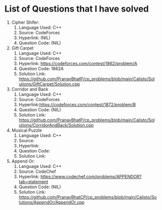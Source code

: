 # List of Questions that I have solved

1. Cipher Shifer:
   1. Language Used: C++
   2. Source: CodeForces
   3. Hyperlink: (NIL)
   4. Question Code: (NIL)
2. Gift Carpet
   1. Language Used: C++
   2. Source: CodeForces
   3. Hyperlink: https://codeforces.com/contest/1862/problem/A
   4. Question Code: 1862A
   5. Solution Link: https://github.com/PranavBhatP/cp_problems/blob/main/Calisto/Solutions/GiftCarpet/Solution.cpp
3. Corridor and Back
   1. Language Used: C++
   2. Source: CodeForces
   3. Hyperlink:https://codeforces.com/contest/1872/problem/B
   4. Question Code: (NIL)
   5. Solution Link: https://github.com/PranavBhatP/cp_problems/blob/main/Calisto/Solutions/CorridorAndBack/Solution.cpp
4. Musical Puzzle
   1. Language Used: C++
   2. Source:
   3. Hyperlink:
   4. Question Code:
   5. Solution Link:
5. Append Or:
   1. Language Used: C++
   2. Source: CodeChef
   3. Hyperlink: https://www.codechef.com/problems/APPENDOR?tab=statement
   4. Question Code: (NIL)
   5. Solution Link: https://github.com/PranavBhatCP/cp_problems/blob/main/Calisto/Solutions/AppendOr/AppendOr.cpp
